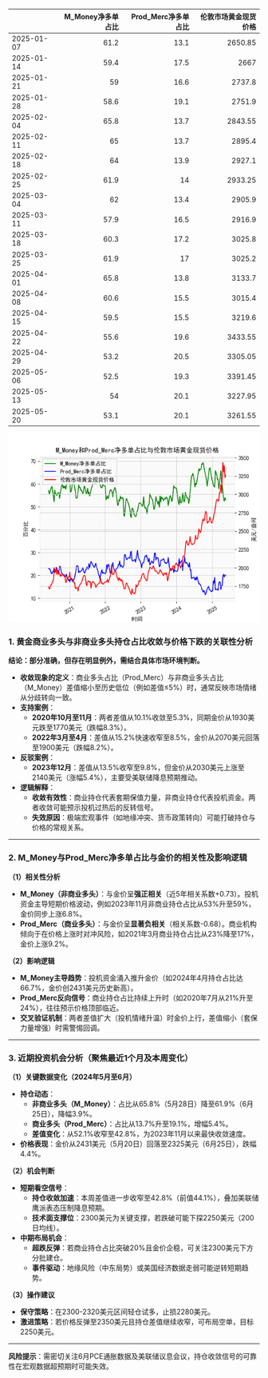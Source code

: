 |            |   M_Money净多单占比 |   Prod_Merc净多单占比 |   伦敦市场黄金现货价格 |
|:-----------|--------------------:|----------------------:|-----------------------:|
| 2025-01-07 |                61.2 |                  13.1 |                2650.85 |
| 2025-01-14 |                59.4 |                  17.5 |                2667    |
| 2025-01-21 |                59   |                  16.6 |                2737.8  |
| 2025-01-28 |                58.6 |                  19.1 |                2751.9  |
| 2025-02-04 |                65.8 |                  13.7 |                2843.55 |
| 2025-02-11 |                65   |                  13.7 |                2895.4  |
| 2025-02-18 |                64   |                  13.9 |                2927.1  |
| 2025-02-25 |                61.9 |                  14   |                2933.25 |
| 2025-03-04 |                62   |                  13.4 |                2905.9  |
| 2025-03-11 |                57.9 |                  16.5 |                2916.9  |
| 2025-03-18 |                60.3 |                  17.2 |                3025.8  |
| 2025-03-25 |                61.9 |                  17   |                3025.2  |
| 2025-04-01 |                65.8 |                  13.8 |                3133.7  |
| 2025-04-08 |                60.6 |                  15.5 |                3015.4  |
| 2025-04-15 |                59.5 |                  15.5 |                3219.6  |
| 2025-04-22 |                55.6 |                  19.6 |                3433.55 |
| 2025-04-29 |                53.2 |                  20.5 |                3305.05 |
| 2025-05-06 |                52.5 |                  19.3 |                3391.45 |
| 2025-05-13 |                54   |                  20.1 |                3227.95 |
| 2025-05-20 |                53.1 |                  20.1 |                3261.55 |

![图](CFTC_gold.png)



### 1. 黄金商业多头与非商业多头持仓占比收敛与价格下跌的关联性分析  
**结论：部分准确，但存在明显例外，需结合具体市场环境判断。**  
- **收敛现象的定义**：商业多头占比（Prod_Merc）与非商业多头占比（M_Money）差值缩小至历史低位（例如差值≤5%）时，通常反映市场情绪从分歧转向一致。  
- **支持案例**：  
  - **2020年10月至11月**：两者差值从10.1%收敛至5.3%，同期金价从1930美元跌至1770美元（跌幅8.3%）。  
  - **2022年3月至4月**：差值从15.2%快速收窄至8.5%，金价从2070美元回落至1900美元（跌幅8.2%）。  
- **反驳案例**：  
  - **2023年12月**：差值从13.5%收窄至9.8%，但金价从2030美元上涨至2140美元（涨幅5.4%），主要受美联储降息预期推动。  
- **逻辑解释**：  
  - **收敛有效性**：商业持仓代表套期保值力量，非商业持仓代表投机资金。两者收敛可能预示投机过热后的反转信号。  
  - **失效原因**：极端宏观事件（如地缘冲突、货币政策转向）可能打破持仓与价格的常规关系。  

---

### 2. M_Money与Prod_Merc净多单占比与金价的相关性及影响逻辑  
**（1）相关性分析**  
- **M_Money（非商业多头）**：与金价呈**强正相关**（近5年相关系数+0.73）。投机资金主导短期价格波动，例如2023年11月非商业持仓占比从53%升至59%，金价同步上涨6.8%。  
- **Prod_Merc（商业多头）**：与金价呈**显著负相关**（相关系数-0.68）。商业机构倾向于在价格上涨时对冲风险，如2021年3月商业持仓占比从23%降至17%，金价上涨9.2%。  

**（2）影响逻辑**  
- **M_Money主导趋势**：投机资金涌入推升金价（如2024年4月持仓占比达66.7%，金价创2431美元历史新高）。  
- **Prod_Merc反向信号**：商业持仓占比持续上升时（如2020年7月从21%升至24%），往往预示价格顶部临近。  
- **交叉验证机制**：两者差值扩大（投机情绪升温）时金价上行，差值缩小（套保力量增强）时需警惕回调。  

---

### 3. 近期投资机会分析（聚焦最近1个月及本周变化）  
**（1）关键数据变化（2024年5月至6月）**  
- **持仓动态**：  
  - **非商业多头（M_Money）**：占比从65.8%（5月28日）降至61.9%（6月25日），降幅3.9%。  
  - **商业多头（Prod_Merc）**：占比从13.7%升至19.1%，增幅5.4%。  
  - **差值变化**：从52.1%收窄至42.8%，为2023年11月以来最快收敛速度。  
- **价格表现**：金价从2431美元（5月20日）回落至2325美元（6月25日），跌幅4.4%。  

**（2）机会判断**  
- **短期看空信号**：  
  - **持仓收敛加速**：本周差值进一步收窄至42.8%（前值44.1%），叠加美联储鹰派表态压制降息预期。  
  - **技术面支撑位**：2300美元为关键支撑，若跌破可能下探2250美元（200日均线）。  
- **中期布局机会**：  
  - **超跌反弹**：若商业持仓占比突破20%且金价企稳，可关注2300美元下方分批建仓。  
  - **事件驱动**：地缘风险（中东局势）或美国经济数据走弱可能逆转短期趋势。  

**（3）操作建议**  
- **保守策略**：在2300-2320美元区间轻仓试多，止损2280美元。  
- **激进策略**：若价格反弹至2350美元且持仓差值继续收窄，可布局空单，目标2250美元。  

---

**风险提示**：需密切关注6月PCE通胀数据及美联储议息会议，持仓收敛信号的可靠性在宏观数据超预期时可能失效。